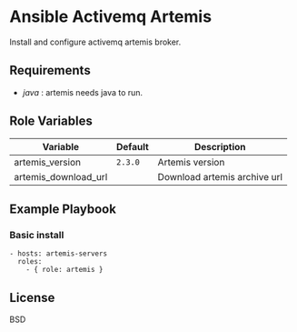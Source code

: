 # Ansible Activemq Artemis

Install and configure activemq artemis broker.

## Requirements

* *java* : artemis needs java to run.

## Role Variables

| Variable     | Default       | Description    |
| ------------ | ------------- | -------------- |
| artemis_version | ```2.3.0``` | Artemis version |
| artemis_download_url | | Download artemis archive url |

## Example Playbook

### Basic install

    - hosts: artemis-servers
      roles:
        - { role: artemis }

## License

BSD
